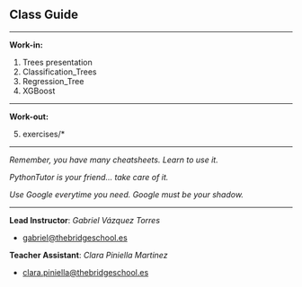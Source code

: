 ## **Class Guide**

---------

**Work-in:**

1. Trees presentation
2. Classification_Trees
4. Regression_Tree
3. XGBoost
---------

**Work-out:**

5. exercises/*

---------

*Remember, you have many cheatsheets. Learn to use it.*

*PythonTutor is your friend... take care of it.*

*Use Google everytime you need. Google must be your shadow.*

---------

**Lead Instructor**: *Gabriel Vázquez Torres*

- gabriel@thebridgeschool.es

**Teacher Assistant**: *Clara Piniella Martinez*

- clara.piniella@thebridgeschool.es